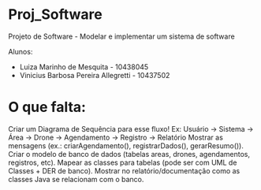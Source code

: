 # Proj_Software
Projeto de Software -  Modelar e implementar um sistema de software

Alunos: 
  - Luiza Marinho de Mesquita - 10438045
  - Vinicius Barbosa Pereira Allegretti - 10437502

# O que falta:

Criar um Diagrama de Sequência para esse fluxo! Ex:
Usuário → Sistema → Área → Drone → Agendamento → Registro → Relatório
Mostrar as mensagens (ex.: criarAgendamento(), registrarDados(), gerarResumo()).
Criar o modelo de banco de dados (tabelas areas, drones, agendamentos, registros, etc).
Mapear as classes para tabelas (pode ser com UML de Classes + DER de banco).
Mostrar no relatório/documentação como as classes Java se relacionam com o banco.
